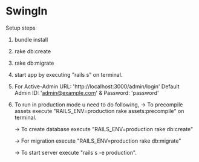 SwingIn
=======

Setup steps

1) bundle install

2) rake db:create

3) rake db:migrate

4) start app by executing "rails s" on terminal.

5) For Active-Admin URL: 'http://localhost:3000/admin/login'
   Default Admin ID: 'admin@example.com' & Password: 'password'

6) To run in production mode u need to do following,
    -> To precompile assets execute "RAILS_ENV=production rake assets:precompile" on terminal.

   	-> To create database execute "RAILS_ENV=production rake db:create"

   	-> For migration execute "RAILS_ENV=production rake db:migrate"

    -> To start server execute "rails s -e production".
